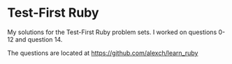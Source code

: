 Test-First Ruby
==============

My solutions for the Test-First Ruby problem sets. I worked on questions 0-12 and question 14.

The questions are located at https://github.com/alexch/learn_ruby
